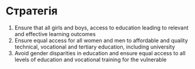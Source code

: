 # Стратегія

1. Ensure that all girls and boys, access to education leading to relevant and effective learning outcomes
2. Ensure equal access for all women and men to affordable and quality technical, vocational and tertiary education, including university
3. Avoid gender disparities in education and ensure equal access to all levels of education and vocational training for the vulnerable


